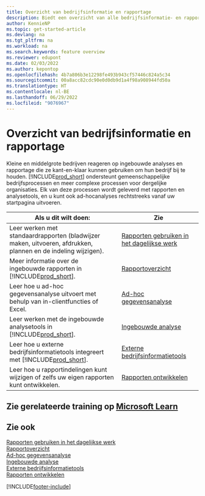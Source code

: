 ```yaml
---
title: Overzicht van bedrijfsinformatie en rapportage
description: Biedt een overzicht van alle bedrijfsinformatie- en rapportagefuncties die worden ondersteund in het Business Central-product.
author: KennieNP
ms.topic: get-started-article
ms.devlang: na
ms.tgt_pltfrm: na
ms.workload: na
ms.search.keywords: feature overview
ms.reviewer: edupont
ms.date: 02/03/2022
ms.author: kepontop
ms.openlocfilehash: 4b7a806b3e12298fe493b943cf57446c824a5c34
ms.sourcegitcommit: 00a8acc82cdc90e0d0db9d1a4f98a908944fd50a
ms.translationtype: HT
ms.contentlocale: nl-BE
ms.lasthandoff: 06/29/2022
ms.locfileid: "9076967"
---
```

# <a name="business-intelligence-and-reporting-overview"></a>Overzicht van bedrijfsinformatie en rapportage

Kleine en middelgrote bedrijven reageren op ingebouwde analyses en rapportage die ze kant-en-klaar kunnen gebruiken om hun bedrijf bij te houden. [!INCLUDE[prod_short](includes/prod_short.md)] ondersteunt gemeenschappelijke bedrijfsprocessen en meer complexe processen voor dergelijke organisaties. Elk van deze processen wordt geleverd met rapporten en analysetools, en u kunt ook ad-hocanalyses rechtstreeks vanaf uw startpagina uitvoeren.  

| Als u dit wilt doen: | Zie |
| --- | --- |
| Leer werken met standaardrapporten (bladwijzer maken, uitvoeren, afdrukken, plannen en de indeling wijzigen). | [Rapporten gebruiken in het dagelijkse werk](reports-use-reports.md) |
| Meer informatie over de ingebouwde rapporten in [!INCLUDE[prod_short](includes/prod_short.md)]. |[Rapportoverzicht](reports-available-reports.md)|
| Leer hoe u ad-hoc gegevensanalyse uitvoert met behulp van in-clientfuncties of Excel. | [Ad-hoc gegevensanalyse](reports-adhoc-analysis.md) |
| Leer werken met de ingebouwde analysetools in [!INCLUDE[prod_short](includes/prod_short.md)].| [Ingebouwde analyse](reports-built-in-analytics.md) |
| Leer hoe u externe bedrijfsinformatietools integreert met [!INCLUDE[prod_short](includes/prod_short.md)].| [Externe bedrijfsinformatietools](reports-external-analysis.md) |
|Leer hoe u rapportindelingen kunt wijzigen of zelfs uw eigen rapporten kunt ontwikkelen. |[Rapporten ontwikkelen](reports-develop-reports.md)|

## <a name="see-related-training-at-microsoft-learn"></a>Zie gerelateerde training op [Microsoft Learn](/learn/paths/setup-reporting-dynamics-365-business-central/)

## <a name="see-also"></a>Zie ook

[Rapporten gebruiken in het dagelijkse werk](reports-use-reports.md)  
[Rapportoverzicht](reports-available-reports.md)  
[Ad-hoc gegevensanalyse](reports-adhoc-analysis.md)  
[Ingebouwde analyse](reports-built-in-analytics.md)  
[Externe bedrijfsinformatietools](reports-external-analysis.md)  
[Rapporten ontwikkelen](reports-develop-reports.md)  


[!INCLUDE[footer-include](includes/footer-banner.md)]
